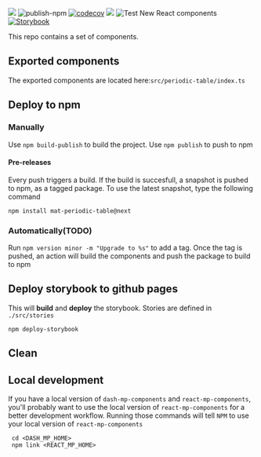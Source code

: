 ![](https://github.com/chabb/material-react/workflows/jest_tests/badge.svg)
![publish-npm](https://github.com/materialsproject/mp-react-components/workflows/publish-npm/badge.svg)
[![codecov](https://codecov.io/gh/materialsproject/mp-react-components/branch/master/graph/badge.svg)](https://codecov.io/gh/materialsproject/mp-react-components)
![](https://img.shields.io/npm/v/mat-periodic-table?style=plastic)
![Test New React components](https://github.com/materialsproject/dash-mp-components/workflows/Test%20New%20React%20components/badge.svg)
[![Storybook](https://cdn.jsdelivr.net/gh/storybookjs/brand@master/badge/badge-storybook.svg)](https://materialsproject.github.io/mp-react-components/)


This repo contains a set of components.

## Exported components

The exported components are located here:`src/periodic-table/index.ts`

## Deploy to npm

### Manually

Use `npm build-publish` to build the project.
Use `npm publish` to push to npm

#### Pre-releases

Every push triggers a build. If the build is succesfull, a snapshot is pushed
to npm, as a tagged package. To use the latest snapshot, type the following command
    
`npm install mat-periodic-table@next`

### Automatically(TODO)

Run `npm version minor -m "Upgrade to %s"` to add a tag. Once the tag is pushed, an action will 
build the components and push the package to build to npm

## Deploy storybook to github pages

This will **build** and **deploy** the storybook.
Stories are defined in `./src/stories`

```
npm deploy-storybook
```

## Clean 


## Local development

If you have a local version of `dash-mp-components` and `react-mp-components`, you'll probably
want to use the local version of `react-mp-components` for a better development workflow.
Running those commands will tell `NPM` to use your local version of `react-mp-components`
```
 cd <DASH_MP_HOME> 
 npm link <REACT_MP_HOME>
```
